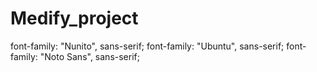 # Medify_project 
 font-family: "Nunito", sans-serif;
 font-family: "Ubuntu", sans-serif;
 font-family: "Noto Sans", sans-serif;